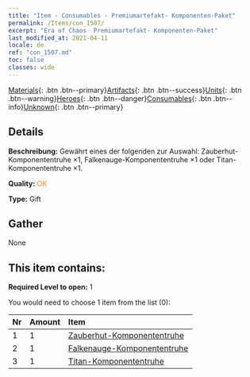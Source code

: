 ```yaml
---
title: "Item - Consumables - Premiumartefakt- Komponenten-Paket"
permalink: /Items/con_1507/
excerpt: "Era of Chaos  Premiumartefakt- Komponenten-Paket"
last_modified_at: 2021-04-11
locale: de
ref: "con_1507.md"
toc: false
classes: wide
---
```

 [Materials](/de/Items/){: .btn .btn--primary}[Artifacts](/de/Items/Artifacts/){: .btn .btn--success}[Units](/de/Items/Units/){: .btn .btn--warning}[Heroes](/de/Items/Heroes/){: .btn .btn--danger}[Consumables](/de/Items/Consumables/){: .btn .btn--info}[Unknown](/de/Items/Unknown/){: .btn .btn--primary}

## Details
 **Beschreibung:** Gewährt eines der folgenden zur Auswahl: Zauberhut-Komponententruhe ×1, Falkenauge-Komponententruhe ×1 oder Titan-Komponententruhe ×1.

 **Quality:** <span style="color: #FF8C00">OK</span>

 **Type:** Gift

## Gather

  None

## This item contains:

 **Required Level to open:** 1

 You would need to choose 1 item from the list (0):

  | Nr | Amount |     Item    |
  |:---|:-------|:------------|
  | 1 | 1 | [Zauberhut-Komponententruhe](/de/Items/con_1359/) | 
  | 2 | 1 | [Falkenauge-Komponententruhe](/de/Items/con_1349/) | 
  | 3 | 1 | [Titan-Komponententruhe](/de/Items/con_1343/) | 
